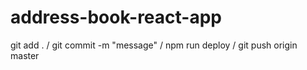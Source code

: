 # address-book-react-app
git add . / git commit -m "message" / npm run deploy / git push origin master
